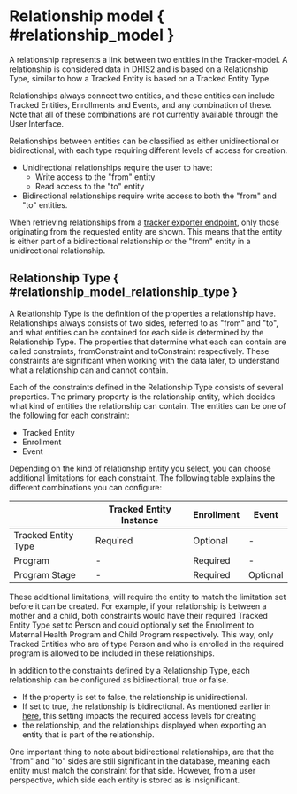 # Relationship model { #relationship_model }
<!--DHIS2-SECTION-ID:relationship_model-->

A relationship represents a link between two entities in the Tracker-model. A
relationship is considered data in DHIS2 and is based on a Relationship Type,
similar to how a Tracked Entity is based on a Tracked Entity Type.

Relationships always connect two entities, and these entities can include Tracked
Entities, Enrollments and Events, and any combination of these. Note
that all of these combinations are not currently available through the User Interface.

Relationships between entities can be classified as either unidirectional or bidirectional, with each type requiring 
different levels of access for creation.

* Unidirectional relationships require the user to have:
    * Write access to the "from" entity
    * Read access to the "to" entity
* Bidirectional relationships require write access to both the "from" and "to" entities.

When retrieving relationships from a [tracker exporter endpoint](#webapi_tracker_export), only those originating from 
the requested entity are shown. This means that the entity is either part of a bidirectional relationship 
or the "from" entity in a unidirectional relationship.

## Relationship Type { #relationship_model_relationship_type }
<!--DHIS2-SECTION-ID:relationship_model_relationship_type-->

A Relationship Type is the definition of the properties a relationship have.
Relationships always consists of two sides, referred to as "from" and "to", and
what entities can be contained for each side is determined by the Relationship
Type. The properties that determine what each can contain are called
constraints, fromConstraint and toConstraint respectively. These constraints are
significant when working with the data later, to understand what a relationship
can and cannot contain.

Each of the constraints defined in the Relationship Type consists of several
properties. The primary property is the relationship entity, which decides what
kind of entities the relationship can contain. The entities can be one of the
following for each constraint:

* Tracked Entity
* Enrollment
* Event

Depending on the kind of relationship entity you select, you can choose
additional limitations for each constraint. The following table explains the
different combinations you can configure:

|                     | Tracked Entity Instance | Enrollment | Event    |
|---------------------|-------------------------|------------|----------|
| Tracked Entity Type | Required                | Optional   | -        |
| Program             | -                       | Required   | -        |
| Program Stage       | -                       | Required   | Optional |

These additional limitations, will require the entity to match the limitation
set before it can be created. For example, if your relationship is between a
mother and a child, both constraints would have their required Tracked Entity
Type set to Person and could optionally set the Enrollment to Maternal Health
Program and Child Program respectively. This way, only Tracked Entities
who are of type Person and who is enrolled in the required program is allowed to
be included in these relationships.

In addition to the constraints defined by a Relationship Type, each relationship can be configured as bidirectional, 
true or false.

* If the property is set to false, the relationship is unidirectional.
* If set to true, the relationship is bidirectional.
As mentioned earlier in [here](#relationship_model), this setting impacts the required access levels for creating 
* the relationship, and the relationships displayed when exporting an entity that is part of the relationship.

One important thing to note about bidirectional relationships, are that the
"from" and "to" sides are still significant in the database, meaning each entity
must match the constraint for that side. However, from a user perspective, which
side each entity is stored as is insignificant.
